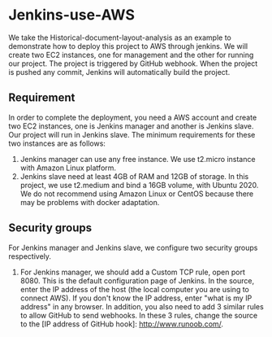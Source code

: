 # Jenkins-use-AWS
We take the Historical-document-layout-analysis as an example to demonstrate how to deploy this project to AWS through jenkins. We will create two EC2 instances, one for management and the other for running our project. The project is triggered by GitHub webhook. When the project is pushed any commit, Jenkins will automatically build the project.

## Requirement
In order to complete the deployment, you need a AWS account and create two EC2 instances, one is Jenkins manager and another is Jenkins slave. Our project will run in Jenkins slave. The minimum requirements for these two instances are as follows:
1. Jenkins manager can use any free instance. We use t2.micro instance with Amazon Linux platform.
2. Jenkins slave need at least 4GB of RAM and 12GB of storage. In this project, we use t2.medium and bind a 16GB volume, with Ubuntu 2020. We do not recommend using Amazon Linux or CentOS because there may be problems with docker adaptation.

## Security groups
For Jenkins manager and Jenkins slave, we configure two security groups respectively.
1. For Jenkins manager, we should add a Custom TCP rule, open port 8080. This is the default configuration page of Jenkins. In the source, enter the IP address of the host (the local computer you are using to connect AWS). If you don't know the IP address, enter "what is my IP address" in any browser. In addition, you also need to add 3 similar rules to allow GitHub to send webhooks. In these 3 rules, change the source to the [IP address of GitHub hook]: http://www.runoob.com/. 
